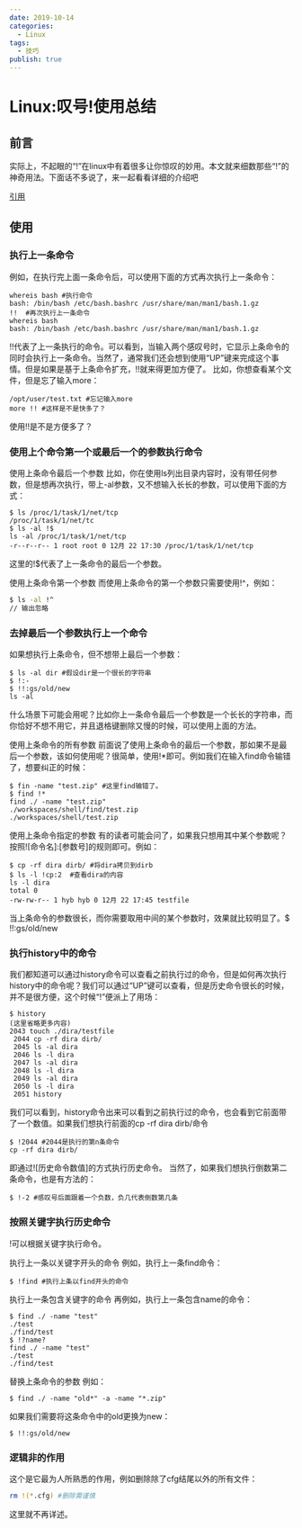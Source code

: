 ```yaml
---
date: 2019-10-14
categories:
  - Linux
tags:
  - 技巧
publish: true
---
```


# Linux:叹号!使用总结

## 前言

实际上，不起眼的“!”在linux中有着很多让你惊叹的妙用。本文就来细数那些“!”的神奇用法。下面话不多说了，来一起看看详细的介绍吧

[引用](https://www.jb51.net/article/153946.htm)

## 使用

### 执行上一条命令

例如，在执行完上面一条命令后，可以使用下面的方式再次执行上一条命令：

```Shell
whereis bash #执行命令
bash: /bin/bash /etc/bash.bashrc /usr/share/man/man1/bash.1.gz
!!  #再次执行上一条命令
whereis bash
bash: /bin/bash /etc/bash.bashrc /usr/share/man/man1/bash.1.gz
```

!!代表了上一条执行的命令。可以看到，当输入两个感叹号时，它显示上条命令的同时会执行上一条命令。当然了，通常我们还会想到使用“UP”键来完成这个事情。但是如果是基于上条命令扩充，!!就来得更加方便了。
比如，你想查看某个文件，但是忘了输入more：

```Shell
/opt/user/test.txt #忘记输入more
more !! #这样是不是快多了？
```

使用!!是不是方便多了？

### 使用上个命令第一个或最后一个的参数执行命令

使用上条命令最后一个参数
比如，你在使用ls列出目录内容时，没有带任何参数，但是想再次执行，带上-al参数，又不想输入长长的参数，可以使用下面的方式：

```Shell
$ ls /proc/1/task/1/net/tcp
/proc/1/task/1/net/tc
$ ls -al !$
ls -al /proc/1/task/1/net/tcp
-r--r--r-- 1 root root 0 12月 22 17:30 /proc/1/task/1/net/tcp
```

这里的!$代表了上一条命令的最后一个参数。

使用上条命令第一个参数
而使用上条命令的第一个参数只需要使用!^，例如：

```sh
$ ls -al !^
// 输出忽略
```

### 去掉最后一个参数执行上一个命令

如果想执行上条命令，但不想带上最后一个参数：

```Shell
$ ls -al dir #假设dir是一个很长的字符串
$ !:-
$ !!:gs/old/new
ls -al
```

什么场景下可能会用呢？比如你上一条命令最后一个参数是一个长长的字符串，而你恰好不想不用它，并且退格键删除又慢的时候，可以使用上面的方法。

使用上条命令的所有参数
前面说了使用上条命令的最后一个参数，那如果不是最后一个参数，该如何使用呢？很简单，使用!*即可。例如我们在输入find命令输错了，想要纠正的时候：

```Shell
$ fin -name "test.zip" #这里find输错了。
$ find !*
find ./ -name "test.zip"
./workspaces/shell/find/test.zip
./workspaces/shell/test.zip
```

使用上条命令指定的参数
有的读者可能会问了，如果我只想用其中某个参数呢？按照![命令名]:[参数号]的规则即可。例如：

```Shell
$ cp -rf dira dirb/ #将dira拷贝到dirb
$ ls -l !cp:2  #查看dira的内容
ls -l dira
total 0
-rw-rw-r-- 1 hyb hyb 0 12月 22 17:45 testfile
```

当上条命令的参数很长，而你需要取用中间的某个参数时，效果就比较明显了。$ !!:gs/old/new

### 执行history中的命令

我们都知道可以通过history命令可以查看之前执行过的命令，但是如何再次执行history中的命令呢？我们可以通过“UP”键可以查看，但是历史命令很长的时候，并不是很方便，这个时候“!”便派上了用场：

```Shell
$ history
(这里省略更多内容)
2043 touch ./dira/testfile
 2044 cp -rf dira dirb/
 2045 ls -al dira
 2046 ls -l dira
 2047 ls -al dira
 2048 ls -l dira
 2049 ls -al dira
 2050 ls -l dira
 2051 history
```

我们可以看到，history命令出来可以看到之前执行过的命令，也会看到它前面带了一个数值。如果我们想执行前面的cp -rf dira dirb/命令

```Shell
$ !2044 #2044是执行的第n条命令
cp -rf dira dirb/
```

即通过![历史命令数值]的方式执行历史命令。
当然了，如果我们想执行倒数第二条命令，也是有方法的：

```Shell
$ !-2 #感叹号后面跟着一个负数，负几代表倒数第几条
```

### 按照关键字执行历史命令

!可以根据关键字执行命令。

执行上一条以关键字开头的命令
例如，执行上一条find命令：

```Shell
$ !find #执行上条以find开头的命令
```

执行上一条包含关键字的命令
再例如，执行上一条包含name的命令：

```Shell
$ find ./ -name "test"
./test
./find/test
$ !?name?
find ./ -name "test"
./test
./find/test
```

替换上条命令的参数
例如：

```Shell
$ find ./ -name "old*" -a -name "*.zip"
```

如果我们需要将这条命令中的old更换为new：

```Shell
$ !!:gs/old/new

```

### 逻辑非的作用

这个是它最为人所熟悉的作用，例如删除除了cfg结尾以外的所有文件：

```sh
rm !(*.cfg) #删除需谨慎
```

这里就不再详述。

